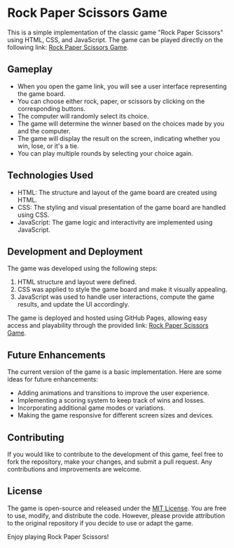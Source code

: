 # Rock Paper Scissors Game

This is a simple implementation of the classic game "Rock Paper Scissors" using HTML, CSS, and JavaScript. The game can be played directly on the following link: [Rock Paper Scissors Game](https://nduvhoedward-odinprojects.github.io/Rock_Paper_Scissors/).

## Gameplay

- When you open the game link, you will see a user interface representing the game board.
- You can choose either rock, paper, or scissors by clicking on the corresponding buttons.
- The computer will randomly select its choice.
- The game will determine the winner based on the choices made by you and the computer.
- The game will display the result on the screen, indicating whether you win, lose, or it's a tie.
- You can play multiple rounds by selecting your choice again.

## Technologies Used

- HTML: The structure and layout of the game board are created using HTML.
- CSS: The styling and visual presentation of the game board are handled using CSS.
- JavaScript: The game logic and interactivity are implemented using JavaScript.

## Development and Deployment

The game was developed using the following steps:

1. HTML structure and layout were defined.
2. CSS was applied to style the game board and make it visually appealing.
3. JavaScript was used to handle user interactions, compute the game results, and update the UI accordingly.

The game is deployed and hosted using GitHub Pages, allowing easy access and playability through the provided link: [Rock Paper Scissors Game](https://nduvhoedward-odinprojects.github.io/Rock_Paper_Scissors/).

## Future Enhancements

The current version of the game is a basic implementation. Here are some ideas for future enhancements:

- Adding animations and transitions to improve the user experience.
- Implementing a scoring system to keep track of wins and losses.
- Incorporating additional game modes or variations.
- Making the game responsive for different screen sizes and devices.

## Contributing

If you would like to contribute to the development of this game, feel free to fork the repository, make your changes, and submit a pull request. Any contributions and improvements are welcome.

## License

The game is open-source and released under the [MIT License](LICENSE). You are free to use, modify, and distribute the code. However, please provide attribution to the original repository if you decide to use or adapt the game.

Enjoy playing Rock Paper Scissors!
